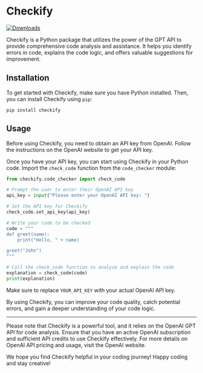# Checkify

[![Downloads](https://pepy.tech/badge/checkify/month)](https://pepy.tech/project/checkify)

Checkify is a Python package that utilizes the power of the GPT API to provide comprehensive code analysis and assistance. It helps you identify errors in code, explains the code logic, and offers valuable suggestions for improvement.

## Installation

To get started with Checkify, make sure you have Python installed. Then, you can install Checkify using `pip`:

```shell
pip install checkify
```

## Usage

Before using Checkify, you need to obtain an API key from OpenAI. Follow the instructions on the OpenAI website to get your API key.

Once you have your API key, you can start using Checkify in your Python code. Import the `check_code` function from the `code_checker` module:

```python
from checkify.code_checker import check_code

# Prompt the user to enter their OpenAI API key
api_key = input("Please enter your OpenAI API key: ")

# Set the API key for Checkify
check_code.set_api_key(api_key)

# Write your code to be checked
code = """
def greet(name):
    print("Hello, " + name)

greet("John")
"""

# Call the check_code function to analyze and explain the code
explanation = check_code(code)
print(explanation)
```

Make sure to replace `YOUR_API_KEY` with your actual OpenAI API key.

By using Checkify, you can improve your code quality, catch potential errors, and gain a deeper understanding of your code logic.

---

Please note that Checkify is a powerful tool, and it relies on the OpenAI GPT API for code analysis. Ensure that you have an active OpenAI subscription and sufficient API credits to use Checkify effectively. For more details on OpenAI API pricing and usage, visit the OpenAI website.

We hope you find Checkify helpful in your coding journey! Happy coding and stay creative!